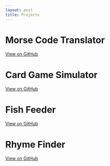 ```yaml
---
layout: post
title: Projects
---
```


# Morse Code Translator 
[View on GitHub](https://github.com/BeckCham/morselike_code_translator)

# Card Game Simulator
[View on GitHub](https://github.com/BeckCham/card_game_simulator)

# Fish Feeder
[View on GitHub](https://github.com/BeckCham/fish_feeder)

# Rhyme Finder
[View on GitHub](https://github.com/BeckCham/rhyme_checker)
